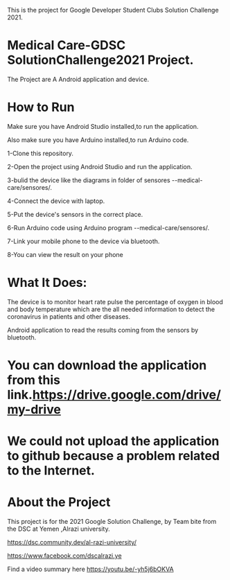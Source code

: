 This is the project for Google Developer Student Clubs Solution Challenge 2021.
# Medical Care-GDSC SolutionChallenge2021 Project.
The Project are A Android application and device.

# How to Run

Make sure you have Android Studio installed,to run the application.

Also make sure you have Arduino installed,to run Arduino code.

1-Clone this repository.

2-Open the project using Android Studio and run the application.


3-bulid the device like the diagrams in folder of sensores --medical-care/sensores/.

4-Connect the device with laptop.


5-Put the device's sensors in the correct place.


6-Run Arduino code using Arduino program  --medical-care/sensores/.

7-Link your mobile phone to the device via bluetooth.

8-You can view the result  on your phone


# What It Does:
The device is to monitor heart rate pulse the percentage of oxygen in blood and body temperature 
which are the all needed information to detect the  coronavirus in patients and other diseases.

Android application to read the results coming from the sensors by bluetooth.


# You can download the application from this link.https://drive.google.com/drive/my-drive
# We could not upload the application to github because a problem related to the Internet.


# About the Project
This project is for the 2021 Google Solution Challenge, by Team bite from the DSC at  Yemen ,Alrazi university.

https://dsc.community.dev/al-razi-university/

https://www.facebook.com/dscalrazi.ye

Find a video summary here https://youtu.be/-yh5j6bOKVA


